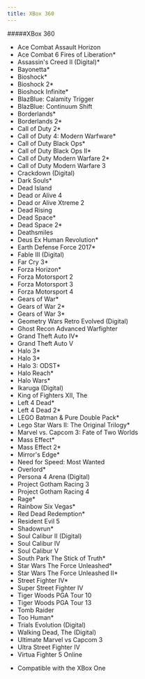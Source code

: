 ```yaml
---
title: XBox 360
---
```


#####XBox 360

- Ace Combat Assault Horizon
- Ace Combat 6 Fires of Liberation* 
- Assassin's Creed II (Digital)*
- Bayonetta*
- Bioshock*
- Bioshock 2*
- Bioshock Infinite*
- BlazBlue: Calamity Trigger
- BlazBlue: Continuum Shift
- Borderlands*
- Borderlands 2*
- Call of Duty 2*
- Call of Duty 4: Modern Warfware*
- Call of Duty Black Ops*
- Call of Duty Black Ops II*
- Call of Duty Modern Warfare 2*
- Call of Duty Modern Warfare 3
- Crackdown (Digital)
- Dark Souls*
- Dead Island
- Dead or Alive 4
- Dead or Alive Xtreme 2
- Dead Rising
- Dead Space*
- Dead Space 2*
- Deathsmiles
- Deus Ex Human Revolution*
- Earth Defense Force 2017*
- Fable III (Digital)
- Far Cry 3*
- Forza Horizon*
- Forza Motorsport 2
- Forza Motorsport 3
- Forza Motorsport 4
- Gears of War*
- Gears of War 2*
- Gears of War 3*
- Geometry Wars Retro Evolved (Digital)
- Ghost Recon Advanced Warfighter
- Grand Theft Auto IV*
- Grand Theft Auto V
- Halo 3*
- Halo 3*
- Halo 3: ODST*
- Halo Reach*
- Halo Wars*
- Ikaruga (Digital)
- King of Fighters XII, The
- Left 4 Dead*
- Left 4 Dead 2*
- LEGO Batman & Pure Double Pack*
- Lego Star Wars II: The Original Trilogy*
- Marvel vs. Capcom 3: Fate of Two Worlds
- Mass Effect*
- Mass Effect 2*
- Mirror's Edge*
- Need for Speed: Most Wanted
- Overlord*
- Persona 4 Arena (Digital)
- Project Gotham Racing 3
- Project Gotham Racing 4
- Rage*
- Rainbow Six Vegas*
- Red Dead Redemption*
- Resident Evil 5
- Shadowrun*
- Soul Calibur II (Digital)
- Soul Calibur IV
- Soul Calibur V
- South Park The Stick of Truth*
- Star Wars The Force Unleashed*
- Star Wars The Force Unleashed II*
- Street Fighter IV*
- Super Street Fighter IV
- Tiger Woods PGA Tour 10
- Tiger Woods PGA Tour 13
- Tomb Raider
- Too Human*
- Trials Evolution (Digital)
- Walking Dead, The (Digital)
- Ultimate Marvel vs Capcom 3
- Ultra Street Fighter IV
- Virtua Fighter 5 Online

* Compatible with the XBox One
